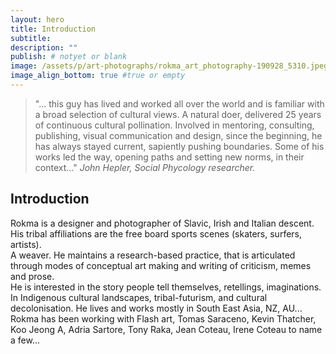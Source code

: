 ```yaml
---
layout: hero
title: Introduction
subtitle:
description: ""
publish: # notyet or blank
image: /assets/p/art-photographs/rokma_art_photography-190928_5310.jpeg
image_align_bottom: true #true or empty
---
```


>"... this guy has lived and worked all over the world and is familiar with a broad selection of cultural views. A natural doer, delivered 25 years of continuous cultural pollination. Involved in mentoring, consulting, publishing, visual communication and design, since the beginning, he has always stayed current, sapiently pushing boundaries. Some of his works led the way, opening paths and setting new norms, in their context..." _John Hepler, Social Phycology researcher._

## Introduction

Rokma is a designer and photographer of Slavic, Irish and Italian descent.   
His tribal affiliations are the free board sports scenes (skaters, surfers, artists).    
A weaver.
He maintains a research-based practice, that is articulated through modes of conceptual art making and writing of criticism, memes and prose.   
He is interested in the story people tell themselves, retellings, imaginations. In Indigenous cultural landscapes, tribal-futurism, and cultural decolonisation.
He lives and works mostly in South East Asia, NZ, AU...   
Rokma has been working with Flash art, Tomas Saraceno, Kevin Thatcher, Koo Jeong A, Adria Sartore, Tony Raka, Jean Coteau, Irene Coteau to name a few...
